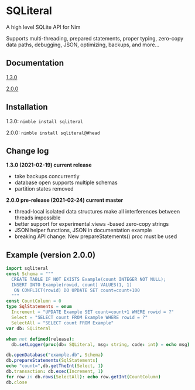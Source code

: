 # SQLiteral
A high level SQLite API for Nim

Supports multi-threading, prepared statements, proper typing, 
zero-copy data paths, debugging, JSON, optimizing, backups, and more...

## Documentation
[1.3.0](http://htmlpreview.github.io/?https://github.com/olliNiinivaara/SQLiteral/blob/master/doc/sqliteral130.html)

[2.0.0](http://htmlpreview.github.io/?https://github.com/olliNiinivaara/SQLiteral/blob/master/doc/sqliteral200.html)


## Installation
1.3.0: `nimble install sqliteral`

2.0.0: `nimble install sqliteral@#head`

## Change log

**1.3.0 (2021-02-19) current release**
* take backups concurrently
* database open supports multiple schemas
* partition states removed

**2.0.0 pre-release (2021-02-24) current master**
* thread-local isolated data structures make all interferences between threads impossible
* better support for experimental:views -based zero-copy strings
* JSON helper functions, JSON in documentation example
* breaking API change: New prepareStatements() proc must be used

## Example (version 2.0.0)

```nim
import sqliteral
const Schema = """
  CREATE TABLE IF NOT EXISTS Example(count INTEGER NOT NULL);
  INSERT INTO Example(rowid, count) VALUES(1, 1)
   ON CONFLICT(rowid) DO UPDATE SET count=count+100
  """
const CountColumn = 0
type SqlStatements = enum
  Increment = "UPDATE Example SET count=count+1 WHERE rowid = ?"
  Select = "SELECT count FROM Example WHERE rowid = ?"
  SelectAll = "SELECT count FROM Example"
var db: SQLiteral

when not defined(release):
  db.setLogger(proc(db: SQLiteral, msg: string, code: int) = echo msg)

db.openDatabase("example.db", Schema)
db.prepareStatements(SqlStatements)
echo "count=",db.getTheInt(Select, 1) 
db.transaction: db.exec(Increment, 1)
for row in db.rows(SelectAll): echo row.getInt(CountColumn)
db.close
```
